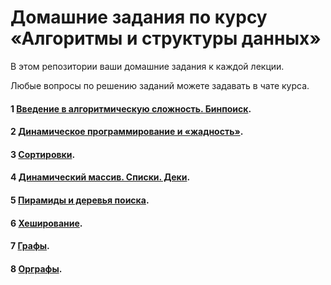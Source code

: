 # Домашние задания по курсу «Алгоритмы и структуры данных»

В этом репозитории ваши домашние задания к каждой лекции. 

Любые вопросы по решению заданий можете задавать в чате курса.

#### 1 [Введение в алгоритмическую сложность. Бинпоиск](https://github.com/netology-code/algocpp-homeworks/tree/main/1).
#### 2 [Динамическое программирование и «жадность»](https://github.com/netology-code/algocpp-homeworks/tree/main/2).
#### 3 [Сортировки](https://github.com/netology-code/algocpp-homeworks/tree/main/3).
#### 4 [Динамический массив. Списки. Деки](https://github.com/netology-code/algocpp-homeworks/tree/main/4).
#### 5 [Пирамиды и деревья поиска](https://github.com/netology-code/algocpp-homeworks/tree/main/5).
#### 6 [Хеширование](https://github.com/netology-code/algocpp-homeworks/tree/main/6).
#### 7 [Графы](https://github.com/netology-code/algocpp-homeworks/tree/main/7).
#### 8 [Орграфы](https://github.com/netology-code/algocpp-homeworks/tree/main/8).
